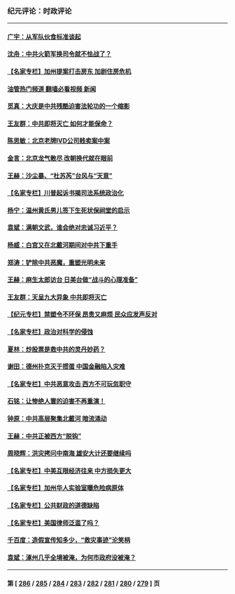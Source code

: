 ### 纪元评论：时政评论
---
#### [广宇：从军队伙食标准谈起](../../pages/nsc1025/n14053117.md?08140330) 
#### [沈舟：中共火箭军换司令就不怯战了？](../../pages/nsc1025/n14053014.md?08140330) 
#### [【名家专栏】加州提案打击房东 加剧住房危机](../../pages/nsc1025/n14052416.md?08140330) 
#### [油管热门频道 翻墙必看视频 新闻](ok?08140330)
#### [觅真：大庆是中共残酷迫害法轮功的一个缩影](../../pages/nsc1025/n14052978.md?08140330) 
#### [王友群：中共即将灭亡 如何才能保命？](../../pages/nsc1025/n14052925.md?08140330) 
#### [陈思敏：北京老牌IVD公司贱卖案中案](../../pages/nsc1025/n14052598.md?08140330) 
#### [金言：北京龙气散尽 改朝换代就在眼前](../../pages/nsc1025/n14052580.md?08140330) 
#### [王赫：沙尘暴、“杜苏芮”台风与“天意”](../../pages/nsc1025/n14052237.md?08140330) 
#### [【名家专栏】川普起诉书揭司法系统政治化](../../pages/nsc1025/n14052410.md?08140330) 
#### [杨宁：温州黄氏男儿签下生死状保祠堂的启示](../../pages/nsc1025/n14052512.md?08140330) 
#### [袁斌：满朝文武，谁会绝对忠诚习近平？](../../pages/nsc1025/n14052166.md?08140330) 
#### [杨威：白宫又在北戴河期间对中共下重手](../../pages/nsc1025/n14051964.md?08140330) 
#### [郑涛：铲除中共恶魔，重塑光明未来](../../pages/nsc1025/n14051904.md?08140330) 
#### [王赫：麻生太郎访台 日美台做“战斗的心理准备”](../../pages/nsc1025/n14051778.md?08140330) 
#### [王友群：天呈九大异象 中共即将灭亡](../../pages/nsc1025/n14051859.md?08140330) 
#### [【纪元专栏】禁塑令不环保 昂贵又麻烦 民众应发声反对](../../pages/nsc1025/n14051843.md?08140330) 
#### [【名家专栏】政治对科学的侵蚀](../../pages/nsc1025/n14050915.md?08140330) 
#### [夏林：炒股票是救中共的灵丹妙药？](../../pages/nsc1025/n14050307.md?08140330) 
#### [谢田：德州扑克灭于掼蛋 中国金融陷入灾难](../../pages/nsc1025/n14051773.md?08140330) 
#### [【名家专栏】中共恶意攻击 西方不可玩忽职守](../../pages/nsc1025/n14050919.md?08140330) 
#### [石铭：让惨绝人寰的迫害不再重演！](../../pages/nsc1025/n14051465.md?08140330) 
#### [钟原：中共高层聚集北戴河 暗流涌动](../../pages/nsc1025/n14051235.md?08140330) 
#### [王赫：中共正被西方“脱钩”](../../pages/nsc1025/n14051216.md?08140330) 
#### [周晓辉：洪灾拷问中南海 雄安大计还要继续吗](../../pages/nsc1025/n14051035.md?08140330) 
#### [【名家专栏】中美互限经济往来 中方损失更大](../../pages/nsc1025/n14050232.md?08140330) 
#### [【名家专栏】加州华人实验室曝危险病原体](../../pages/nsc1025/n14050930.md?08140330) 
#### [【名家专栏】公共财政的道德缺陷](../../pages/nsc1025/n14048611.md?08140330) 
#### [【名家专栏】美国律师泛滥了吗？](../../pages/nsc1025/n14049522.md?08140330) 
#### [千百度：造假宣传知多少，“救灾事迹”沦笑柄](../../pages/nsc1025/n14050751.md?08140330) 
#### [袁斌：涿州几乎全境被淹，为何市政府没被淹？](../../pages/nsc1025/n14050730.md?08140330) 

---
#### 第 [ [286](./286.md?08140330) / [285](./285.md?08140330) / [284](./284.md?08140330) / [283](./283.md?08140330) / [282](./282.md?08140330) / [281](./281.md?08140330) / [280](./280.md?08140330) / [279](./279.md?08140330) ] 页
